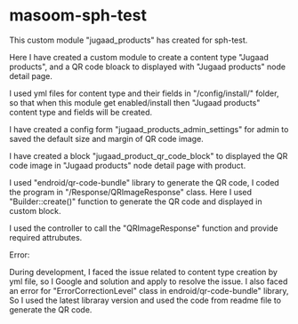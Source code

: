 # masoom-sph-test

This custom module "jugaad_products" has created for sph-test.

Here I have created a custom module to create a content type "Jugaad products", and a QR code bloack to displayed with "Jugaad products" node detail page.

I used yml files for content type and their fields in "/config/install/" folder, so that when this module get enabled/install then "Jugaad products" content type and fields will be created.

I have created a config form "jugaad_products_admin_settings" for admin to saved the default size and margin of QR code image.

I have created a block "jugaad_product_qr_code_block" to displayed the QR code image in "Jugaad products" node detail page with product.

I used "endroid/qr-code-bundle" library to generate the QR code, I coded the program in "/Response/QRImageResponse" class. Here I used "Builder::create()" function to generate the QR code and displayed in custom block.

I used the controller to call the "QRImageResponse" function and provide required attrubutes.

Error:

During development, I faced the issue related to content type creation by yml file, so I Google and solution and apply to resolve the issue.
I also faced an error for "ErrorCorrectionLevel" class in endroid/qr-code-bundle" library, So I used the latest libraray version and used the code from readme file to generate the QR code. 
